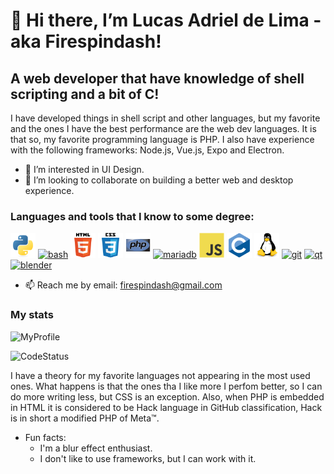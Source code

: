 # 👋 Hi there, I’m Lucas Adriel de Lima - aka Firespindash!
## A web developer that have knowledge of shell scripting and a bit of C!
I have developed things in shell script and other languages, but my favorite and the ones I have the best performance are the web dev languages.
It is that so, my favorite programming language is PHP. I also have experience with the following frameworks: Node.js, Vue.js, Expo and Electron.
- 👀 I’m interested in UI Design.
- 💞️ I’m looking to collaborate on building a better web and desktop experience.
### Languages and tools that I know to some degree:
<a href="https://www.python.org" target="_blank" rel="noreferrer"><img src="https://raw.githubusercontent.com/devicons/devicon/master/icons/python/python-original.svg" alt="python" width="40" height="40"/></a>
<a href="https://www.gnu.org/software/bash/" target="_blank" rel="noreferrer"><img src="https://www.vectorlogo.zone/logos/gnu_bash/gnu_bash-icon.svg" alt="bash" width="40" height="40"/></a>
<a href="https://www.w3.org/html/" target="_blank" rel="noreferrer"><img src="https://raw.githubusercontent.com/devicons/devicon/master/icons/html5/html5-original-wordmark.svg" alt="html5" width="40" height="40"/></a>
<a href="https://www.w3schools.com/css/" target="_blank" rel="noreferrer"><img src="https://raw.githubusercontent.com/devicons/devicon/master/icons/css3/css3-original-wordmark.svg" alt="css3" width="40" height="40"/></a>
<a href="https://www.php.net" target="_blank" rel="noreferrer"><img src="https://raw.githubusercontent.com/devicons/devicon/master/icons/php/php-original.svg" alt="php" width="40" height="40"/></a>
<a href="https://mariadb.org/" target="_blank" rel="noreferrer"><img src="https://www.vectorlogo.zone/logos/mariadb/mariadb-icon.svg" alt="mariadb" width="40" height="40"/></a>
<a href="https://developer.mozilla.org/en-US/docs/Web/JavaScript" target="_blank" rel="noreferrer"><img src="https://raw.githubusercontent.com/devicons/devicon/master/icons/javascript/javascript-original.svg" alt="javascript" width="40" height="40"/></a>
<a href="https://www.cprogramming.com/" target="_blank" rel="noreferrer"><img src="https://raw.githubusercontent.com/devicons/devicon/master/icons/c/c-original.svg" alt="c" width="40" height="40"/></a>
<a href="https://www.linux.org/" target="_blank" rel="noreferrer"><img src="https://raw.githubusercontent.com/devicons/devicon/master/icons/linux/linux-original.svg" alt="linux" width="40" height="40"/></a>
<a href="https://git-scm.com/" target="_blank" rel="noreferrer"><img src="https://www.vectorlogo.zone/logos/git-scm/git-scm-icon.svg" alt="git" width="40" height="40"/></a>
<a href="https://www.qt.io/" target="_blank" rel="noreferrer"><img src="https://upload.wikimedia.org/wikipedia/commons/0/0b/Qt_logo_2016.svg" alt="qt" width="40" height="40"/></a>
<a href="https://www.blender.org/" target="_blank" rel="noreferrer"> <img src="https://download.blender.org/branding/community/blender_community_badge_white.svg" alt="blender" width="40" height="40"/></a>
- 📫 Reach me by email: firespindash@gmail.com
### My stats
![MyProfile](https://github-readme-stats.vercel.app/api/?username=firespindash&theme=tokyonight&showicons=true)

![CodeStatus](https://github-readme-stats.vercel.app/api/top-langs/?username=firespindash&langs_count=5&theme=tokyonight)

I have a theory for my favorite languages not appearing in the most used ones. What happens is that the ones tha I like more I perfom better, so I can do more writing less, but CSS is an exception. Also, when PHP is embedded in HTML it is considered to be Hack language in GitHub classification, Hack is in short a modified PHP of Meta™.

- Fun facts:
  - I'm a blur effect enthusiast.
  - I don't like to use frameworks, but I can work with it.

<!---
Firespindash/Firespindash is a ✨ special ✨ repository because its `README.md` (this file) appears on your GitHub profile.
You can click the Preview link to take a look at your changes.
--->
